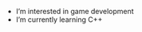 - I’m interested in game development 
- I’m currently learning C++

<!---
ReVRZ/ReVRZ is a ✨ special ✨ repository because its `README.md` (this file) appears on your GitHub profile.
You can click the Preview link to take a look at your changes.
--->
